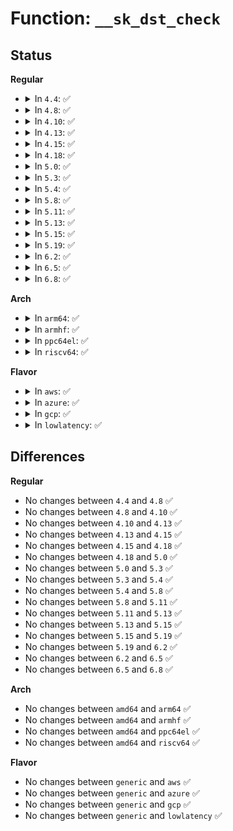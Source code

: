 # Function: <code>__sk_dst_check</code>

## Status
<b>Regular</b>
<ul>
<li>
<details>
<summary>In <code>4.4</code>: ✅</summary>

```c
struct dst_entry *__sk_dst_check(struct sock *sk, u32 cookie);
```

**Collision:** Unique Global

**Inline:** No

**Transformation:** False

**Instances:**

```
In net/core/sock.c (ffffffff81700750)
Location: net/core/sock.c:529
Inline: False
Direct callers:
  - net/ipv4/ip_output.c:ip_queue_xmit
  - net/ipv4/tcp_ipv4.c:tcp_v4_err
  - net/ipv6/af_inet6.c:inet6_sk_rebuild_header
  - net/ipv6/tcp_ipv6.c:tcp_v6_err
  - net/ipv6/inet6_connection_sock.c:inet6_csk_route_socket
```
**Symbols:**

```
ffffffff81700750-ffffffff817007cf: __sk_dst_check (STB_GLOBAL)
```
</details>
</li>
<li>
<details>
<summary>In <code>4.8</code>: ✅</summary>

```c
struct dst_entry *__sk_dst_check(struct sock *sk, u32 cookie);
```

**Collision:** Unique Global

**Inline:** No

**Transformation:** False

**Instances:**

```
In net/core/sock.c (ffffffff81767140)
Location: net/core/sock.c:498
Inline: False
Direct callers:
  - net/ipv4/ip_output.c:ip_queue_xmit
  - net/ipv4/tcp_ipv4.c:tcp_v4_err
  - net/ipv6/af_inet6.c:inet6_sk_rebuild_header
  - net/ipv6/tcp_ipv6.c:tcp_v6_err
  - net/ipv6/inet6_connection_sock.c:inet6_csk_route_socket
```
**Symbols:**

```
ffffffff81767140-ffffffff8176719a: __sk_dst_check (STB_GLOBAL)
```
</details>
</li>
<li>
<details>
<summary>In <code>4.10</code>: ✅</summary>

```c
struct dst_entry *__sk_dst_check(struct sock *sk, u32 cookie);
```

**Collision:** Unique Global

**Inline:** No

**Transformation:** False

**Instances:**

```
In net/core/sock.c (ffffffff817941c0)
Location: net/core/sock.c:499
Inline: False
Direct callers:
  - net/ipv4/ip_output.c:ip_queue_xmit
  - net/ipv4/tcp_ipv4.c:tcp_v4_err
  - net/ipv6/af_inet6.c:inet6_sk_rebuild_header
  - net/ipv6/tcp_ipv6.c:tcp_v6_err
  - net/ipv6/inet6_connection_sock.c:inet6_csk_route_socket
```
**Symbols:**

```
ffffffff817941c0-ffffffff8179421a: __sk_dst_check (STB_GLOBAL)
```
</details>
</li>
<li>
<details>
<summary>In <code>4.13</code>: ✅</summary>

```c
struct dst_entry *__sk_dst_check(struct sock *sk, u32 cookie);
```

**Collision:** Unique Global

**Inline:** No

**Transformation:** False

**Instances:**

```
In net/core/sock.c (ffffffff817b2580)
Location: net/core/sock.c:541
Inline: False
Direct callers:
  - net/ipv4/ip_output.c:ip_queue_xmit
  - net/ipv4/tcp_ipv4.c:tcp_v4_err
  - net/ipv6/af_inet6.c:inet6_sk_rebuild_header
  - net/ipv6/tcp_ipv6.c:tcp_v6_err
  - net/ipv6/inet6_connection_sock.c:inet6_csk_route_socket
```
**Symbols:**

```
ffffffff817b2580-ffffffff817b25eb: __sk_dst_check (STB_GLOBAL)
```
</details>
</li>
<li>
<details>
<summary>In <code>4.15</code>: ✅</summary>

```c
struct dst_entry *__sk_dst_check(struct sock *sk, u32 cookie);
```

**Collision:** Unique Global

**Inline:** No

**Transformation:** False

**Instances:**

```
In net/core/sock.c (ffffffff8182a730)
Location: net/core/sock.c:531
Inline: False
Direct callers:
  - net/ipv4/ip_output.c:ip_queue_xmit
  - net/ipv4/tcp_ipv4.c:tcp_v4_err
  - net/ipv6/af_inet6.c:inet6_sk_rebuild_header
  - net/ipv6/tcp_ipv6.c:tcp_v6_err
  - net/ipv6/inet6_connection_sock.c:inet6_csk_route_socket
```
**Symbols:**

```
ffffffff8182a730-ffffffff8182a7a1: __sk_dst_check (STB_GLOBAL)
```
</details>
</li>
<li>
<details>
<summary>In <code>4.18</code>: ✅</summary>

```c
struct dst_entry *__sk_dst_check(struct sock *sk, u32 cookie);
```

**Collision:** Unique Global

**Inline:** No

**Transformation:** False

**Instances:**

```
In net/core/sock.c (ffffffff81874890)
Location: net/core/sock.c:537
Inline: False
Direct callers:
  - net/ipv4/ip_output.c:ip_queue_xmit
  - net/ipv4/tcp_ipv4.c:tcp_v4_err
  - net/ipv6/af_inet6.c:inet6_sk_rebuild_header
  - net/ipv6/tcp_ipv6.c:tcp_v6_err
  - net/ipv6/inet6_connection_sock.c:inet6_csk_route_socket
```
**Symbols:**

```
ffffffff81874890-ffffffff81874901: __sk_dst_check (STB_GLOBAL)
```
</details>
</li>
<li>
<details>
<summary>In <code>5.0</code>: ✅</summary>

```c
struct dst_entry *__sk_dst_check(struct sock *sk, u32 cookie);
```

**Collision:** Unique Global

**Inline:** No

**Transformation:** False

**Instances:**

```
In net/core/sock.c (ffffffff81895150)
Location: net/core/sock.c:493
Inline: False
Direct callers:
  - net/ipv4/ip_output.c:__ip_queue_xmit
  - net/ipv4/tcp_ipv4.c:tcp_v4_err
  - net/ipv6/af_inet6.c:inet6_sk_rebuild_header
  - net/ipv6/tcp_ipv6.c:tcp_v6_err
  - net/ipv6/inet6_connection_sock.c:inet6_csk_route_socket
```
**Symbols:**

```
ffffffff81895150-ffffffff818951c3: __sk_dst_check (STB_GLOBAL)
```
</details>
</li>
<li>
<details>
<summary>In <code>5.3</code>: ✅</summary>

```c
struct dst_entry *__sk_dst_check(struct sock *sk, u32 cookie);
```

**Collision:** Unique Global

**Inline:** No

**Transformation:** False

**Instances:**

```
In net/core/sock.c (ffffffff818df610)
Location: net/core/sock.c:542
Inline: False
Direct callers:
  - net/ipv4/ip_output.c:__ip_queue_xmit
  - net/ipv4/tcp_ipv4.c:tcp_v4_err
  - net/ipv6/af_inet6.c:inet6_sk_rebuild_header
  - net/ipv6/tcp_ipv6.c:tcp_v6_err
  - net/ipv6/inet6_connection_sock.c:inet6_csk_route_socket
```
**Symbols:**

```
ffffffff818df610-ffffffff818df680: __sk_dst_check (STB_GLOBAL)
```
</details>
</li>
<li>
<details>
<summary>In <code>5.4</code>: ✅</summary>

```c
struct dst_entry *__sk_dst_check(struct sock *sk, u32 cookie);
```

**Collision:** Unique Global

**Inline:** No

**Transformation:** False

**Instances:**

```
In net/core/sock.c (ffffffff819117e0)
Location: net/core/sock.c:542
Inline: False
Direct callers:
  - net/ipv4/ip_output.c:__ip_queue_xmit
  - net/ipv4/tcp_ipv4.c:tcp_v4_err
  - net/ipv6/af_inet6.c:inet6_sk_rebuild_header
  - net/ipv6/tcp_ipv6.c:tcp_v6_err
  - net/ipv6/inet6_connection_sock.c:inet6_csk_route_socket
```
**Symbols:**

```
ffffffff819117e0-ffffffff81911850: __sk_dst_check (STB_GLOBAL)
```
</details>
</li>
<li>
<details>
<summary>In <code>5.8</code>: ✅</summary>

```c
struct dst_entry *__sk_dst_check(struct sock *sk, u32 cookie);
```

**Collision:** Unique Global

**Inline:** No

**Transformation:** False

**Instances:**

```
In net/core/sock.c (ffffffff819e3610)
Location: net/core/sock.c:539
Inline: False
Direct callers:
  - net/ipv4/ip_output.c:__ip_queue_xmit
  - net/ipv4/inet_connection_sock.c:inet_csk_update_pmtu
  - net/ipv4/inet_connection_sock.c:inet_csk_update_pmtu
  - net/ipv4/tcp_ipv4.c:tcp_v4_err
  - net/ipv6/af_inet6.c:inet6_sk_rebuild_header
  - net/ipv6/tcp_ipv6.c:tcp_v6_err
  - net/ipv6/inet6_connection_sock.c:inet6_csk_route_socket
```
**Symbols:**

```
ffffffff819e3610-ffffffff819e367d: __sk_dst_check (STB_GLOBAL)
```
</details>
</li>
<li>
<details>
<summary>In <code>5.11</code>: ✅</summary>

```c
struct dst_entry *__sk_dst_check(struct sock *sk, u32 cookie);
```

**Collision:** Unique Global

**Inline:** No

**Transformation:** False

**Instances:**

```
In net/core/sock.c (ffffffff819e3160)
Location: net/core/sock.c:529
Inline: False
Direct callers:
  - net/ipv4/ip_output.c:__ip_queue_xmit
  - net/ipv4/inet_connection_sock.c:inet_csk_update_pmtu
  - net/ipv4/inet_connection_sock.c:inet_csk_update_pmtu
  - net/ipv4/tcp_ipv4.c:tcp_v4_err
  - net/ipv6/af_inet6.c:inet6_sk_rebuild_header
  - net/ipv6/tcp_ipv6.c:tcp_v6_err
  - net/ipv6/inet6_connection_sock.c:inet6_csk_route_socket
```
**Symbols:**

```
ffffffff819e3160-ffffffff819e31cd: __sk_dst_check (STB_GLOBAL)
```
</details>
</li>
<li>
<details>
<summary>In <code>5.13</code>: ✅</summary>

```c
struct dst_entry *__sk_dst_check(struct sock *sk, u32 cookie);
```

**Collision:** Unique Global

**Inline:** No

**Transformation:** False

**Instances:**

```
In net/core/sock.c (ffffffff819c9180)
Location: net/core/sock.c:533
Inline: False
Direct callers:
  - net/ipv4/ip_output.c:__ip_queue_xmit
  - net/ipv4/inet_connection_sock.c:inet_csk_update_pmtu
  - net/ipv4/inet_connection_sock.c:inet_csk_update_pmtu
  - net/ipv4/tcp_ipv4.c:tcp_v4_err
  - net/ipv6/af_inet6.c:inet6_sk_rebuild_header
  - net/ipv6/tcp_ipv6.c:tcp_v6_err
  - net/ipv6/inet6_connection_sock.c:inet6_csk_route_socket
```
**Symbols:**

```
ffffffff819c9180-ffffffff819c9213: __sk_dst_check (STB_GLOBAL)
```
</details>
</li>
<li>
<details>
<summary>In <code>5.15</code>: ✅</summary>

```c
struct dst_entry *__sk_dst_check(struct sock *sk, u32 cookie);
```

**Collision:** Unique Global

**Inline:** No

**Transformation:** False

**Instances:**

```
In net/core/sock.c (ffffffff81a78520)
Location: net/core/sock.c:552
Inline: False
Direct callers:
  - net/ipv4/ip_output.c:__ip_queue_xmit
  - net/ipv4/inet_connection_sock.c:inet_csk_update_pmtu
  - net/ipv4/inet_connection_sock.c:inet_csk_update_pmtu
  - net/ipv4/tcp_ipv4.c:tcp_v4_err
  - net/ipv6/af_inet6.c:inet6_sk_rebuild_header
  - net/ipv6/tcp_ipv6.c:tcp_v6_err
  - net/ipv6/inet6_connection_sock.c:inet6_csk_route_socket
```
**Symbols:**

```
ffffffff81a78520-ffffffff81a785b3: __sk_dst_check (STB_GLOBAL)
```
</details>
</li>
<li>
<details>
<summary>In <code>5.19</code>: ✅</summary>

```c
struct dst_entry *__sk_dst_check(struct sock *sk, u32 cookie);
```

**Collision:** Unique Global

**Inline:** No

**Transformation:** False

**Instances:**

```
In net/core/sock.c (ffffffff81bebe30)
Location: net/core/sock.c:589
Inline: False
Direct callers:
  - net/ipv4/ip_output.c:__ip_queue_xmit
  - net/ipv4/inet_connection_sock.c:inet_csk_update_pmtu
  - net/ipv4/inet_connection_sock.c:inet_csk_update_pmtu
  - net/ipv4/tcp_ipv4.c:tcp_v4_err
  - net/ipv4/af_inet.c:inet_sk_rebuild_header
  - net/ipv6/af_inet6.c:inet6_sk_rebuild_header
  - net/ipv6/tcp_ipv6.c:tcp_v6_err
  - net/ipv6/inet6_connection_sock.c:inet6_csk_route_socket
```
**Symbols:**

```
ffffffff81bebe30-ffffffff81bebed9: __sk_dst_check (STB_GLOBAL)
```
</details>
</li>
<li>
<details>
<summary>In <code>6.2</code>: ✅</summary>

```c
struct dst_entry *__sk_dst_check(struct sock *sk, u32 cookie);
```

**Collision:** Unique Global

**Inline:** No

**Transformation:** False

**Instances:**

```
In net/core/sock.c (ffffffff81d987e0)
Location: net/core/sock.c:589
Inline: False
Direct callers:
  - net/ipv4/ip_output.c:__ip_queue_xmit
  - net/ipv4/inet_connection_sock.c:inet_csk_update_pmtu
  - net/ipv4/inet_connection_sock.c:inet_csk_update_pmtu
  - net/ipv4/tcp_ipv4.c:tcp_v4_err
  - net/ipv4/af_inet.c:inet_sk_rebuild_header
  - net/ipv6/af_inet6.c:inet6_sk_rebuild_header
  - net/ipv6/tcp_ipv6.c:tcp_v6_err
  - net/ipv6/inet6_connection_sock.c:inet6_csk_route_socket
```
**Symbols:**

```
ffffffff81d987e0-ffffffff81d98889: __sk_dst_check (STB_GLOBAL)
```
</details>
</li>
<li>
<details>
<summary>In <code>6.5</code>: ✅</summary>

```c
struct dst_entry *__sk_dst_check(struct sock *sk, u32 cookie);
```

**Collision:** Unique Global

**Inline:** No

**Transformation:** False

**Instances:**

```
In net/core/sock.c (ffffffff81e06e70)
Location: net/core/sock.c:595
Inline: False
Direct callers:
  - net/ipv4/ip_output.c:__ip_queue_xmit
  - net/ipv4/inet_connection_sock.c:inet_csk_update_pmtu
  - net/ipv4/inet_connection_sock.c:inet_csk_update_pmtu
  - net/ipv4/tcp_ipv4.c:tcp_v4_err
  - net/ipv4/af_inet.c:inet_sk_rebuild_header
  - net/ipv6/af_inet6.c:inet6_sk_rebuild_header
  - net/ipv6/tcp_ipv6.c:tcp_v6_err
  - net/ipv6/inet6_connection_sock.c:inet6_csk_route_socket
```
**Symbols:**

```
ffffffff81e06e70-ffffffff81e06f19: __sk_dst_check (STB_GLOBAL)
```
</details>
</li>
<li>
<details>
<summary>In <code>6.8</code>: ✅</summary>

```c
struct dst_entry *__sk_dst_check(struct sock *sk, u32 cookie);
```

**Collision:** Unique Global

**Inline:** No

**Transformation:** False

**Instances:**

```
In net/core/sock.c (ffffffff81ec36d0)
Location: net/core/sock.c:592
Inline: False
Direct callers:
  - net/ipv4/ip_output.c:__ip_queue_xmit
  - net/ipv4/inet_connection_sock.c:inet_csk_update_pmtu
  - net/ipv4/inet_connection_sock.c:inet_csk_update_pmtu
  - net/ipv4/tcp_ipv4.c:tcp_v4_err
  - net/ipv4/af_inet.c:inet_sk_rebuild_header
  - net/ipv6/af_inet6.c:inet6_sk_rebuild_header
  - net/ipv6/tcp_ipv6.c:tcp_v6_err
  - net/ipv6/inet6_connection_sock.c:inet6_csk_route_socket
```
**Symbols:**

```
ffffffff81ec36d0-ffffffff81ec3779: __sk_dst_check (STB_GLOBAL)
```
</details>
</li>
</ul>
<b>Arch</b>
<ul>
<li>
<details>
<summary>In <code>arm64</code>: ✅</summary>

```c
struct dst_entry *__sk_dst_check(struct sock *sk, u32 cookie);
```

**Collision:** Unique Global

**Inline:** No

**Transformation:** False

**Instances:**

```
In net/core/sock.c (ffff800010ba94c8)
Location: net/core/sock.c:542
Inline: False
Direct callers:
  - net/ipv4/ip_output.c:__ip_queue_xmit
  - net/ipv4/tcp_ipv4.c:tcp_v4_err
  - net/ipv6/af_inet6.c:inet6_sk_rebuild_header
  - net/ipv6/tcp_ipv6.c:tcp_v6_err
  - net/ipv6/inet6_connection_sock.c:inet6_csk_route_socket
```
**Symbols:**

```
ffff800010ba94c8-ffff800010ba955c: __sk_dst_check (STB_GLOBAL)
```
</details>
</li>
<li>
<details>
<summary>In <code>armhf</code>: ✅</summary>

```c
struct dst_entry *__sk_dst_check(struct sock *sk, u32 cookie);
```

**Collision:** Unique Global

**Inline:** No

**Transformation:** False

**Instances:**

```
In net/core/sock.c (c0cc7b00)
Location: net/core/sock.c:542
Inline: False
Direct callers:
  - net/ipv4/ip_output.c:__ip_queue_xmit
  - net/ipv4/tcp_ipv4.c:tcp_v4_err
  - net/ipv6/af_inet6.c:inet6_sk_rebuild_header
  - net/ipv6/tcp_ipv6.c:tcp_v6_err
  - net/ipv6/inet6_connection_sock.c:inet6_csk_route_socket
```
**Symbols:**

```
c0cc7b00-c0cc7b70: __sk_dst_check (STB_GLOBAL)
```
</details>
</li>
<li>
<details>
<summary>In <code>ppc64el</code>: ✅</summary>

```c
struct dst_entry *__sk_dst_check(struct sock *sk, u32 cookie);
```

**Collision:** Unique Global

**Inline:** No

**Transformation:** False

**Instances:**

```
In net/core/sock.c (c000000000c7e3b0)
Location: net/core/sock.c:542
Inline: False
Direct callers:
  - net/ipv4/ip_output.c:__ip_queue_xmit
  - net/ipv4/tcp_ipv4.c:tcp_v4_err
  - net/ipv6/af_inet6.c:inet6_sk_rebuild_header
  - net/ipv6/tcp_ipv6.c:tcp_v6_err
  - net/ipv6/inet6_connection_sock.c:inet6_csk_route_socket
```
**Symbols:**

```
c000000000c7e3b0-c000000000c7e480: __sk_dst_check (STB_GLOBAL)
```
</details>
</li>
<li>
<details>
<summary>In <code>riscv64</code>: ✅</summary>

```c
struct dst_entry *__sk_dst_check(struct sock *sk, u32 cookie);
```

**Collision:** Unique Global

**Inline:** No

**Transformation:** False

**Instances:**

```
In net/core/sock.c (ffffffe00073c824)
Location: net/core/sock.c:542
Inline: False
Direct callers:
  - net/ipv4/ip_output.c:__ip_queue_xmit
  - net/ipv4/tcp_ipv4.c:tcp_v4_err
  - net/ipv6/af_inet6.c:inet6_sk_rebuild_header
  - net/ipv6/tcp_ipv6.c:tcp_v6_err
  - net/ipv6/inet6_connection_sock.c:inet6_csk_route_socket
```
**Symbols:**

```
ffffffe00073c824-ffffffe00073c896: __sk_dst_check (STB_GLOBAL)
```
</details>
</li>
</ul>
<b>Flavor</b>
<ul>
<li>
<details>
<summary>In <code>aws</code>: ✅</summary>

```c
struct dst_entry *__sk_dst_check(struct sock *sk, u32 cookie);
```

**Collision:** Unique Global

**Inline:** No

**Transformation:** False

**Instances:**

```
In net/core/sock.c (ffffffff818b17e0)
Location: net/core/sock.c:542
Inline: False
Direct callers:
  - net/ipv4/ip_output.c:__ip_queue_xmit
  - net/ipv4/tcp_ipv4.c:tcp_v4_err
  - net/ipv6/af_inet6.c:inet6_sk_rebuild_header
  - net/ipv6/tcp_ipv6.c:tcp_v6_err
  - net/ipv6/inet6_connection_sock.c:inet6_csk_route_socket
```
**Symbols:**

```
ffffffff818b17e0-ffffffff818b1850: __sk_dst_check (STB_GLOBAL)
```
</details>
</li>
<li>
<details>
<summary>In <code>azure</code>: ✅</summary>

```c
struct dst_entry *__sk_dst_check(struct sock *sk, u32 cookie);
```

**Collision:** Unique Global

**Inline:** No

**Transformation:** False

**Instances:**

```
In net/core/sock.c (ffffffff8186b730)
Location: net/core/sock.c:542
Inline: False
Direct callers:
  - net/ipv4/ip_output.c:__ip_queue_xmit
  - net/ipv4/tcp_ipv4.c:tcp_v4_err
  - net/ipv6/af_inet6.c:inet6_sk_rebuild_header
  - net/ipv6/tcp_ipv6.c:tcp_v6_err
  - net/ipv6/inet6_connection_sock.c:inet6_csk_route_socket
```
**Symbols:**

```
ffffffff8186b730-ffffffff8186b7a0: __sk_dst_check (STB_GLOBAL)
```
</details>
</li>
<li>
<details>
<summary>In <code>gcp</code>: ✅</summary>

```c
struct dst_entry *__sk_dst_check(struct sock *sk, u32 cookie);
```

**Collision:** Unique Global

**Inline:** No

**Transformation:** False

**Instances:**

```
In net/core/sock.c (ffffffff819027e0)
Location: net/core/sock.c:542
Inline: False
Direct callers:
  - net/ipv4/ip_output.c:__ip_queue_xmit
  - net/ipv4/tcp_ipv4.c:tcp_v4_err
  - net/ipv6/af_inet6.c:inet6_sk_rebuild_header
  - net/ipv6/tcp_ipv6.c:tcp_v6_err
  - net/ipv6/inet6_connection_sock.c:inet6_csk_route_socket
```
**Symbols:**

```
ffffffff819027e0-ffffffff81902850: __sk_dst_check (STB_GLOBAL)
```
</details>
</li>
<li>
<details>
<summary>In <code>lowlatency</code>: ✅</summary>

```c
struct dst_entry *__sk_dst_check(struct sock *sk, u32 cookie);
```

**Collision:** Unique Global

**Inline:** No

**Transformation:** False

**Instances:**

```
In net/core/sock.c (ffffffff81923780)
Location: net/core/sock.c:542
Inline: False
Direct callers:
  - net/ipv4/ip_output.c:__ip_queue_xmit
  - net/ipv4/tcp_ipv4.c:tcp_v4_err
  - net/ipv6/af_inet6.c:inet6_sk_rebuild_header
  - net/ipv6/tcp_ipv6.c:tcp_v6_err
  - net/ipv6/inet6_connection_sock.c:inet6_csk_route_socket
```
**Symbols:**

```
ffffffff81923780-ffffffff819237f0: __sk_dst_check (STB_GLOBAL)
```
</details>
</li>
</ul>

## Differences
<b>Regular</b>
<ul>
<li>
No changes between <code>4.4</code> and <code>4.8</code> ✅
</li>
<li>
No changes between <code>4.8</code> and <code>4.10</code> ✅
</li>
<li>
No changes between <code>4.10</code> and <code>4.13</code> ✅
</li>
<li>
No changes between <code>4.13</code> and <code>4.15</code> ✅
</li>
<li>
No changes between <code>4.15</code> and <code>4.18</code> ✅
</li>
<li>
No changes between <code>4.18</code> and <code>5.0</code> ✅
</li>
<li>
No changes between <code>5.0</code> and <code>5.3</code> ✅
</li>
<li>
No changes between <code>5.3</code> and <code>5.4</code> ✅
</li>
<li>
No changes between <code>5.4</code> and <code>5.8</code> ✅
</li>
<li>
No changes between <code>5.8</code> and <code>5.11</code> ✅
</li>
<li>
No changes between <code>5.11</code> and <code>5.13</code> ✅
</li>
<li>
No changes between <code>5.13</code> and <code>5.15</code> ✅
</li>
<li>
No changes between <code>5.15</code> and <code>5.19</code> ✅
</li>
<li>
No changes between <code>5.19</code> and <code>6.2</code> ✅
</li>
<li>
No changes between <code>6.2</code> and <code>6.5</code> ✅
</li>
<li>
No changes between <code>6.5</code> and <code>6.8</code> ✅
</li>
</ul>
<b>Arch</b>
<ul>
<li>
No changes between <code>amd64</code> and <code>arm64</code> ✅
</li>
<li>
No changes between <code>amd64</code> and <code>armhf</code> ✅
</li>
<li>
No changes between <code>amd64</code> and <code>ppc64el</code> ✅
</li>
<li>
No changes between <code>amd64</code> and <code>riscv64</code> ✅
</li>
</ul>
<b>Flavor</b>
<ul>
<li>
No changes between <code>generic</code> and <code>aws</code> ✅
</li>
<li>
No changes between <code>generic</code> and <code>azure</code> ✅
</li>
<li>
No changes between <code>generic</code> and <code>gcp</code> ✅
</li>
<li>
No changes between <code>generic</code> and <code>lowlatency</code> ✅
</li>
</ul>
